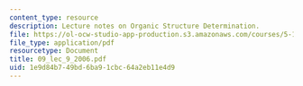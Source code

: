 ```yaml
---
content_type: resource
description: Lecture notes on Organic Structure Determination.
file: https://ol-ocw-studio-app-production.s3.amazonaws.com/courses/5-13-organic-chemistry-ii-fall-2006/1e9d84b749bd6ba91cbc64a2eb11e4d9_09_lec_9_2006.pdf
file_type: application/pdf
resourcetype: Document
title: 09_lec_9_2006.pdf
uid: 1e9d84b7-49bd-6ba9-1cbc-64a2eb11e4d9
---
```

